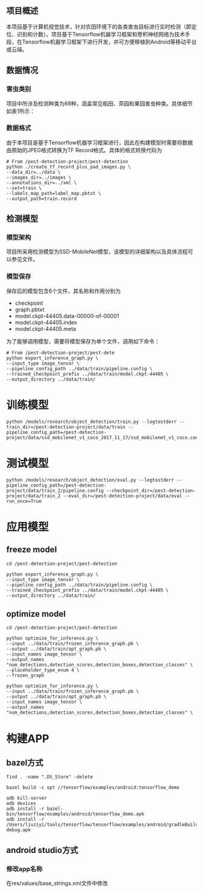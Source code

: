 ## 项目概述
本项目基于计算机视觉技术，针对农田环境下的各类害虫目标进行实时检测（即定位、识别和计数）。项目基于Tensorflow机器学习框架和卷积神经网络为技术手段，在Tensorflow机器学习框架下进行开发，并可方便移植到Android等移动平台或云端。

## 数据情况

### 害虫类别
项目中所涉及检测种类为69种，涵盖常见稻田、茶园和果园害虫种类。具体细节如表1所示：


### 数据格式
由于本项目是基于Tensorflow机器学习框架进行，因此在构建模型时需要将数据由原始的JPEG格式转换为TF Record格式。具体的格式转换代码为
```
# From /pest-detection-project/pest-detection
python ./create_tf_record_plus_pad_images.py \
--data_dir=../data \
--images_dir=../images \
--annotations_dir=../xml \
--set=train \
--labels_map_path=label_map.pbtxt \
--output_path=train.record
```

## 检测模型

### 模型架构 
项目所采用检测模型为SSD-MobileNet模型，该模型的详细架构以及具体流程可以参见文件。

### 模型保存
保存后的模型包含6个文件，其名称和作用分别为
- checkpoint
- graph.pbtxt
- model.ckpt-44405.data-00000-of-00001
- model.ckpt-44405.index
- model.ckpt-44405.meta

为了能够调用模型，需要将模型保存为单个文件，调用如下命令：
```
# From /pest-detection-project/pest-dete
python export_inference_graph.py \
--input_type image_tensor \
--pipeline_config_path ../data/train/pipeline.config \
--trained_checkpoint_prefix ../data/train/model.ckpt-44405 \
--output_directory ../data/train/
```


# 训练模型
```
python /models/research/object_detection/train.py --logtostderr --train_dir=/pest-detection-project/data/train --pipeline_config_path=/pest-detection-project/data/ssd_mobilenet_v1_coco_2017_11_17/ssd_mobilenet_v1_coco.config
```

# 测试模型
```
python /models/research/object_detection/eval.py --logtostderr --pipeline_config_path=/pest-detection-project/data/train_2/pipeline.config --checkpoint_dir=/pest-detection-project/data/train_2 --eval_dir=/pest-detection-project/data/eval --run_once=True
```

# 应用模型
## freeze model
```
cd /pest-detection-project/pest-detection

python export_inference_graph.py \
--input_type image_tensor \
--pipeline_config_path ../data/train/pipeline.config \
--trained_checkpoint_prefix ../data/train/model.ckpt-44405 \
--output_directory ../data/train/
```

## optimize model
```
cd /pest-detection-project/pest-detection

python optimize_for_inference.py \
--input ../data/train/frozen_inference_graph.pb \
--output ../data/train/opt_graph.pb \
--input_names image_tensor \
--output_names "num_detections,detection_scores,detection_boxes,detection_classes" \
--placeholder_type_enum 4 \
--frozen_graph

python optimize_for_inference.py \
--input ../data/train/frozen_inference_graph.pb \
--output ../data/train/opt_graph.pb \
--input_names image_tensor \
--output_names "num_detections,detection_scores,detection_boxes,detection_classes" \

```

# 构建APP
## bazel方式
```
find . -name ".DS_Store" -delete

bazel build -c opt //tensorflow/examples/android:tensorflow_demo
```

```
adb kill-server
adb devices
adb install -r bazel-bin/tensorflow/examples/android/tensorflow_demo.apk
adb install -r /Users/liuziyi/tools/tensorflow/tensorflow/examples/android/gradleBuild/outputs/apk/debug/android-debug.apk
```

## android studio方式
### 修改app名称
在res/values/base_strings.xml文件中修改
